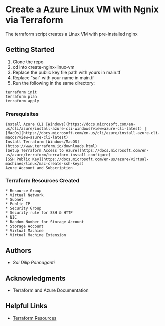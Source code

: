 # Create a Azure Linux VM with Ngnix via Terraform

The terraform script creates a Linux VM with pre-installed nginx

## Getting Started

1. Clone the repo
2. cd into create-nginx-linux-vm
3. Replace the public key file path with yours in main.tf
4. Replace "sai" with your name in main.tf
5. Run the following in the same directory:
```
terraform init
terraform plan
terraform apply
```

### Prerequisites

```
Install Azure CLI [Windows](https://docs.microsoft.com/en-us/cli/azure/install-azure-cli-windows?view=azure-cli-latest) | [MacOs](https://docs.microsoft.com/en-us/cli/azure/install-azure-cli-macos?view=azure-cli-latest)
Install Terraform [Windows/MacOS](https://www.terraform.io/downloads.html)
[Setup Terraform Access to Azure](https://docs.microsoft.com/en-us/azure/terraform/terraform-install-configure)
[SSH Public Key](https://docs.microsoft.com/en-us/azure/virtual-machines/linux/mac-create-ssh-keys)
Azure Account and Subscription
```

### Terraform Resources Created

```
* Resource Group
* Virtual Network
* Subnet
* Public IP
* Security Group
* Security rule for SSH & HTTP
* NIC
* Random Number for Storage Account
* Storage Account
* Virtual Machine
* Virtual Machine Extension
```

## Authors

* *Sai Dilip Ponnaganti*

## Acknowledgments

* Terraform and Azure Documentation

## Helpful Links

* [Terraform Resources](https://www.terraform.io/docs/providers/azurerm/index.html#)
